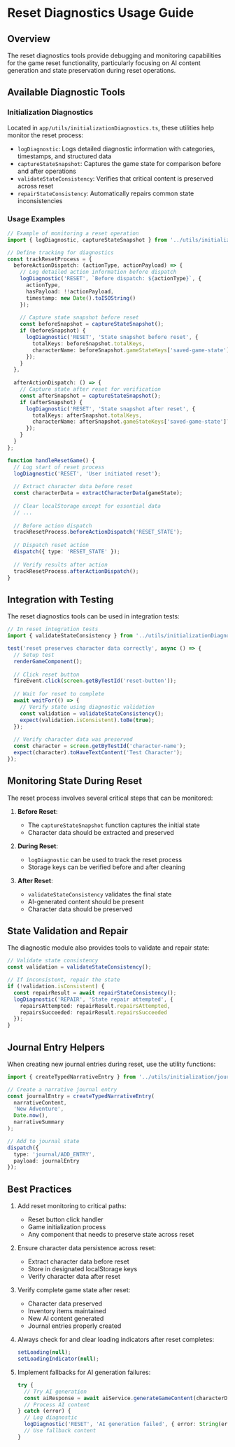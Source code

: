 # Reset Diagnostics Usage Guide

## Overview
The reset diagnostics tools provide debugging and monitoring capabilities for the game reset functionality, particularly focusing on AI content generation and state preservation during reset operations.

## Available Diagnostic Tools

### Initialization Diagnostics
Located in `app/utils/initializationDiagnostics.ts`, these utilities help monitor the reset process:

- `logDiagnostic`: Logs detailed diagnostic information with categories, timestamps, and structured data
- `captureStateSnapshot`: Captures the game state for comparison before and after operations
- `validateStateConsistency`: Verifies that critical content is preserved across reset
- `repairStateConsistency`: Automatically repairs common state inconsistencies

### Usage Examples

```typescript
// Example of monitoring a reset operation
import { logDiagnostic, captureStateSnapshot } from '../utils/initializationDiagnostics';

// Define tracking for diagnostics
const trackResetProcess = {
  beforeActionDispatch: (actionType, actionPayload) => {
    // Log detailed action information before dispatch
    logDiagnostic('RESET', `Before dispatch: ${actionType}`, {
      actionType,
      hasPayload: !!actionPayload,
      timestamp: new Date().toISOString()
    });
    
    // Capture state snapshot before reset
    const beforeSnapshot = captureStateSnapshot();
    if (beforeSnapshot) {
      logDiagnostic('RESET', 'State snapshot before reset', {
        totalKeys: beforeSnapshot.totalKeys,
        characterName: beforeSnapshot.gameStateKeys['saved-game-state']?.characterName
      });
    }
  },
  
  afterActionDispatch: () => {
    // Capture state after reset for verification
    const afterSnapshot = captureStateSnapshot();
    if (afterSnapshot) {
      logDiagnostic('RESET', 'State snapshot after reset', {
        totalKeys: afterSnapshot.totalKeys,
        characterName: afterSnapshot.gameStateKeys['saved-game-state']?.characterName
      });
    }
  }
};

function handleResetGame() {
  // Log start of reset process
  logDiagnostic('RESET', 'User initiated reset');
  
  // Extract character data before reset
  const characterData = extractCharacterData(gameState);
  
  // Clear localStorage except for essential data
  // ...
  
  // Before action dispatch
  trackResetProcess.beforeActionDispatch('RESET_STATE');
  
  // Dispatch reset action
  dispatch({ type: 'RESET_STATE' });
  
  // Verify results after action
  trackResetProcess.afterActionDispatch();
}
```

## Integration with Testing

The reset diagnostics tools can be used in integration tests:

```typescript
// In reset integration tests
import { validateStateConsistency } from '../utils/initializationDiagnostics';

test('reset preserves character data correctly', async () => {
  // Setup test
  renderGameComponent();
  
  // Click reset button
  fireEvent.click(screen.getByTestId('reset-button'));
  
  // Wait for reset to complete
  await waitFor(() => {
    // Verify state using diagnostic validation
    const validation = validateStateConsistency();
    expect(validation.isConsistent).toBe(true);
  });
  
  // Verify character data was preserved
  const character = screen.getByTestId('character-name');
  expect(character).toHaveTextContent('Test Character');
});
```

## Monitoring State During Reset

The reset process involves several critical steps that can be monitored:

1. **Before Reset**:
   - The `captureStateSnapshot` function captures the initial state
   - Character data should be extracted and preserved

2. **During Reset**:
   - `logDiagnostic` can be used to track the reset process
   - Storage keys can be verified before and after cleaning

3. **After Reset**:
   - `validateStateConsistency` validates the final state
   - AI-generated content should be present
   - Character data should be preserved

## State Validation and Repair

The diagnostic module also provides tools to validate and repair state:

```typescript
// Validate state consistency
const validation = validateStateConsistency();

// If inconsistent, repair the state
if (!validation.isConsistent) {
  const repairResult = await repairStateConsistency();
  logDiagnostic('REPAIR', 'State repair attempted', {
    repairsAttempted: repairResult.repairsAttempted,
    repairsSucceeded: repairResult.repairsSucceeded
  });
}
```

## Journal Entry Helpers

When creating new journal entries during reset, use the utility functions:

```typescript
import { createTypedNarrativeEntry } from '../utils/initialization/journalEntryHelpers';

// Create a narrative journal entry
const journalEntry = createTypedNarrativeEntry(
  narrativeContent,
  'New Adventure',
  Date.now(),
  narrativeSummary
);

// Add to journal state
dispatch({
  type: 'journal/ADD_ENTRY',
  payload: journalEntry
});
```

## Best Practices

1. Add reset monitoring to critical paths:
   - Reset button click handler
   - Game initialization process
   - Any component that needs to preserve state across reset

2. Ensure character data persistence across reset:
   - Extract character data before reset
   - Store in designated localStorage keys
   - Verify character data after reset

3. Verify complete game state after reset:
   - Character data preserved
   - Inventory items maintained
   - New AI content generated
   - Journal entries properly created

4. Always check for and clear loading indicators after reset completes:
   ```typescript
   setLoading(null);
   setLoadingIndicator(null);
   ```

5. Implement fallbacks for AI generation failures:
   ```typescript
   try {
     // Try AI generation
     const aiResponse = await aiService.generateGameContent(characterData);
     // Process AI content
   } catch (error) {
     // Log diagnostic
     logDiagnostic('RESET', 'AI generation failed', { error: String(error) });
     // Use fallback content
   }
   ```
